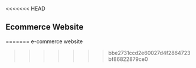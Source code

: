 <<<<<<< HEAD
## Ecommerce Website
=======
e-commerce website
>>>>>>> bbe2731ccd2e60027d4f2864723bf86822879ce0
